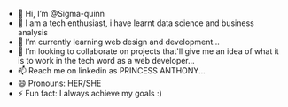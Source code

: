 - 👋 Hi, I’m @Sigma-quinn
- 👀 I am a tech enthusiast, i have learnt data science and business analysis
- 🌱 I’m currently learning web design and development...
- 💞️ I’m looking to collaborate on projects that'll give me an idea of what it is to work in the tech word as a web developer...
- 📫 Reach me on linkedin as PRINCESS ANTHONY...
- 😄 Pronouns: HER/SHE
- ⚡ Fun fact: I always achieve my goals :)

<!---
Sigma-quinn/Sigma-quinn is a ✨ special ✨ repository because its `README.md` (this file) appears on your GitHub profile.
You can click the Preview link to take a look at your changes.
--->
